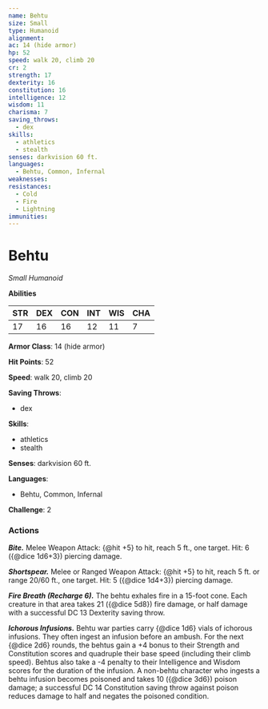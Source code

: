```yaml
---
name: Behtu
size: Small
type: Humanoid
alignment: 
ac: 14 (hide armor)
hp: 52
speed: walk 20, climb 20
cr: 2
strength: 17
dexterity: 16
constitution: 16
intelligence: 12
wisdom: 11
charisma: 7
saving_throws:
  - dex
skills:
  - athletics
  - stealth
senses: darkvision 60 ft.
languages:
  - Behtu, Common, Infernal
weaknesses:
resistances:
  - Cold
  - Fire
  - Lightning
immunities:
---
```


# Behtu

*Small Humanoid*

**Abilities**

| STR | DEX | CON | INT | WIS | CHA |
| --- | --- | --- | --- | --- | --- |
| 17 | 16 | 16 | 12 | 11 | 7 |

**Armor Class**: 14 (hide armor)

**Hit Points**: 52

**Speed**: walk 20, climb 20

**Saving Throws**:
  - dex

**Skills**:
  - athletics
  - stealth

**Senses**: darkvision 60 ft.

**Languages**:
  - Behtu, Common, Infernal

**Challenge**: 2

### Actions
***Bite.*** Melee Weapon Attack: {@hit +5} to hit, reach 5 ft., one target. Hit: 6 ({@dice 1d6+3}) piercing damage.

***Shortspear.*** Melee or Ranged Weapon Attack: {@hit +5} to hit, reach 5 ft. or range 20/60 ft., one target. Hit: 5 ({@dice 1d4+3}) piercing damage.

***Fire Breath (Recharge 6).*** The behtu exhales fire in a 15-foot cone. Each creature in that area takes 21 ({@dice 5d8}) fire damage, or half damage with a successful DC 13 Dexterity saving throw.

***Ichorous Infusions.*** Behtu war parties carry {@dice 1d6} vials of ichorous infusions. They often ingest an infusion before an ambush. For the next {@dice 2d6} rounds, the behtus gain a +4 bonus to their Strength and Constitution scores and quadruple their base speed (including their climb speed). Behtus also take a -4 penalty to their Intelligence and Wisdom scores for the duration of the infusion. A non-behtu character who ingests a behtu infusion becomes poisoned and takes 10 ({@dice 3d6}) poison damage; a successful DC 14 Constitution saving throw against poison reduces damage to half and negates the poisoned condition.

